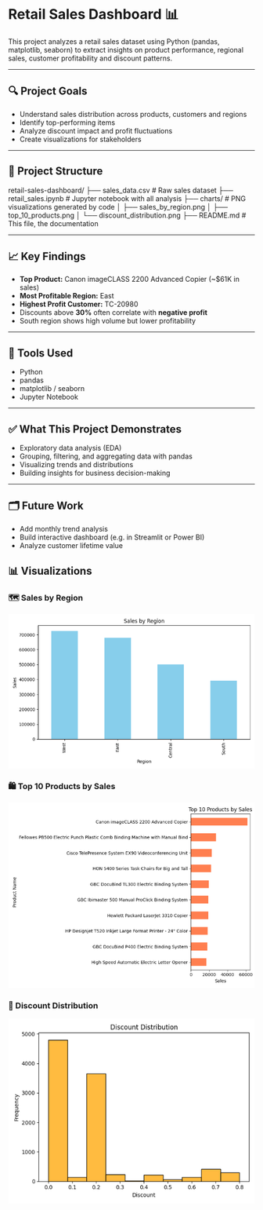 # Retail Sales Dashboard 📊

This project analyzes a retail sales dataset using Python (pandas, matplotlib, seaborn) to extract insights on product performance, regional sales, customer profitability and discount patterns.

---

## 🔍 Project Goals

- Understand sales distribution across products, customers and regions  
- Identify top-performing items  
- Analyze discount impact and profit fluctuations  
- Create visualizations for stakeholders

---

## 📁 Project Structure

retail-sales-dashboard/
├── sales_data.csv # Raw sales dataset
├── retail_sales.ipynb # Jupyter notebook with all analysis
├── charts/ # PNG visualizations generated by code
│ ├── sales_by_region.png
│ ├── top_10_products.png
│ └── discount_distribution.png
├── README.md # This file, the documentation

---

## 📈 Key Findings

- **Top Product:** Canon imageCLASS 2200 Advanced Copier (~$61K in sales)  
- **Most Profitable Region:** East  
- **Highest Profit Customer:** TC-20980  
- Discounts above **30%** often correlate with **negative profit**  
- South region shows high volume but lower profitability

---

## 🧰 Tools Used

- Python
- pandas
- matplotlib / seaborn
- Jupyter Notebook

---

## ✅ What This Project Demonstrates

- Exploratory data analysis (EDA)  
- Grouping, filtering, and aggregating data with pandas  
- Visualizing trends and distributions  
- Building insights for business decision-making

---

## 🗂️ Future Work

- Add monthly trend analysis  
- Build interactive dashboard (e.g. in Streamlit or Power BI)  
- Analyze customer lifetime value

## 📊 Visualizations

### 🗺️ Sales by Region
![Sales by Region](charts/sales_by_region.png)

### 🛍️ Top 10 Products by Sales
![Top Products](charts/top_10_products.png)

### 💸 Discount Distribution
![Discount Distribution](charts/discount_distribution.png)


